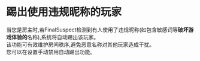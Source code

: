 # 踢出使用违规昵称的玩家

当您是房主时,若FinalSuspect检测到有人使用了违规昵称(如包含敏感词等**破坏游戏体验的**名称),系统将自动踢出该玩家。\
该功能可有效维护房间秩序,避免恶意名称对其他玩家造成干扰。\
您可以在设置手动禁用自动踢出功能。